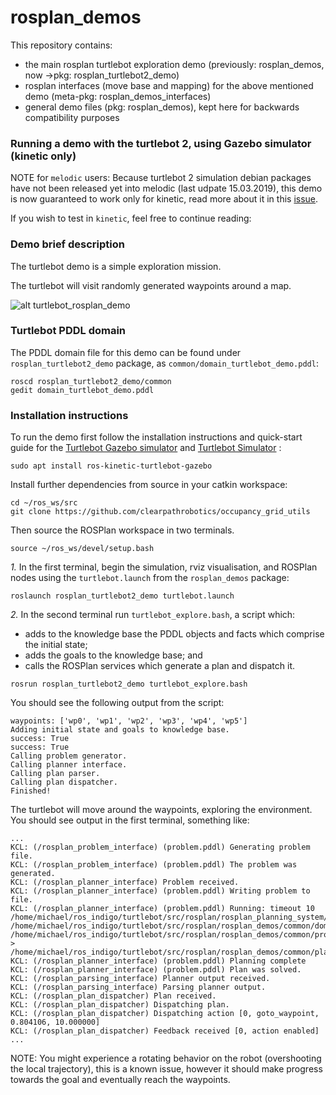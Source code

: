 rosplan_demos
=================

This repository contains:

- the main rosplan turtlebot exploration demo (previously: rosplan_demos, now ->pkg: rosplan_turtlebot2_demo)
- rosplan interfaces (move base and mapping) for the above mentioned demo (meta-pkg: rosplan_demos_interfaces)
- general demo files (pkg: rosplan_demos), kept here for backwards compatibility purposes

### Running a demo with the turtlebot 2, using Gazebo simulator (kinetic only)

NOTE for ```melodic``` users: Because turtlebot 2 simulation debian packages have not been released yet into melodic (last udpate 15.03.2019), this demo is now guaranteed to work only for kinetic, read more about it in this [issue](https://github.com/KCL-Planning/ROSPlan/issues/180).

If you wish to test in ```kinetic```, feel free to continue reading:

### Demo brief description

The turtlebot demo is a simple exploration mission.

The turtlebot will visit randomly generated waypoints around a map.

![alt turtlebot_rosplan_demo](https://github.com/oscar-lima/rosplan_demos/blob/master/rosplan_turtlebot2_demo/doc/isr_testbed.png "Turtlebot rosplan demo")

### Turtlebot PDDL domain

The PDDL domain file for this demo can be found under `rosplan_turtlebot2_demo` package, as `common/domain_turtlebot_demo.pddl`:

```
roscd rosplan_turtlebot2_demo/common
gedit domain_turtlebot_demo.pddl
```

### Installation instructions

To run the demo first follow the installation instructions and quick-start guide for the [Turtlebot Gazebo simulator](http://wiki.ros.org/turtlebot_gazebo) and [Turtlebot Simulator](http://wiki.ros.org/turtlebot_simulator) :
```
sudo apt install ros-kinetic-turtlebot-gazebo
```
Install further dependencies from source in your catkin workspace:
```
cd ~/ros_ws/src
git clone https://github.com/clearpathrobotics/occupancy_grid_utils
```

Then source the ROSPlan workspace in two terminals.
```
source ~/ros_ws/devel/setup.bash
```

*1.* In the first terminal, begin the simulation, rviz visualisation, and ROSPlan nodes using the `turtlebot.launch` from the `rosplan_demos` package:
```
roslaunch rosplan_turtlebot2_demo turtlebot.launch
```

*2.* In the second terminal run `turtlebot_explore.bash`, a script which:
- adds to the knowledge base the PDDL objects and facts which comprise the initial state;
- adds the goals to the knowledge base; and
- calls the ROSPlan services which generate a plan and dispatch it.
```
rosrun rosplan_turtlebot2_demo turtlebot_explore.bash
```

You should see the following output from the script:
```
waypoints: ['wp0', 'wp1', 'wp2', 'wp3', 'wp4', 'wp5']
Adding initial state and goals to knowledge base.
success: True
success: True
Calling problem generator.
Calling planner interface.
Calling plan parser.
Calling plan dispatcher.
Finished!
```

The turtlebot will move around the waypoints, exploring the environment. You should see output in the first terminal, something like:
```
...
KCL: (/rosplan_problem_interface) (problem.pddl) Generating problem file.
KCL: (/rosplan_problem_interface) (problem.pddl) The problem was generated.
KCL: (/rosplan_planner_interface) Problem received.
KCL: (/rosplan_planner_interface) (problem.pddl) Writing problem to file.
KCL: (/rosplan_planner_interface) (problem.pddl) Running: timeout 10 /home/michael/ros_indigo/turtlebot/src/rosplan/rosplan_planning_system/common/bin/popf /home/michael/ros_indigo/turtlebot/src/rosplan/rosplan_demos/common/domain_turtlebot_demo.pddl /home/michael/ros_indigo/turtlebot/src/rosplan/rosplan_demos/common/problem.pddl > /home/michael/ros_indigo/turtlebot/src/rosplan/rosplan_demos/common/plan.pddl
KCL: (/rosplan_planner_interface) (problem.pddl) Planning complete
KCL: (/rosplan_planner_interface) (problem.pddl) Plan was solved.
KCL: (/rosplan_parsing_interface) Planner output received.
KCL: (/rosplan_parsing_interface) Parsing planner output.
KCL: (/rosplan_plan_dispatcher) Plan received.
KCL: (/rosplan_plan_dispatcher) Dispatching plan.
KCL: (/rosplan_plan_dispatcher) Dispatching action [0, goto_waypoint, 0.804106, 10.000000]
KCL: (/rosplan_plan_dispatcher) Feedback received [0, action enabled]
...
```
NOTE: You might experience a rotating behavior on the robot (overshooting the local trajectory), this is a known issue, however it should make progress towards the goal and eventually reach the waypoints.
